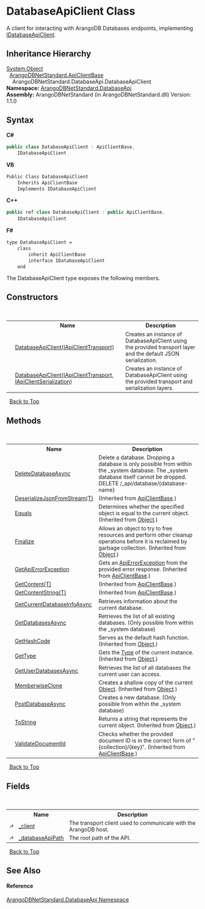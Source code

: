 # DatabaseApiClient Class
 

A client for interacting with ArangoDB Databases endpoints, implementing <a href="ecc7c298-cbd6-a54d-5677-0a958b7e413e">IDatabaseApiClient</a>.


## Inheritance Hierarchy
<a href="https://docs.microsoft.com/dotnet/api/system.object" target="_blank" rel="noopener noreferrer">System.Object</a><br />&nbsp;&nbsp;<a href="1e4d73ca-864e-e82d-2705-3f6909ffa824">ArangoDBNetStandard.ApiClientBase</a><br />&nbsp;&nbsp;&nbsp;&nbsp;ArangoDBNetStandard.DatabaseApi.DatabaseApiClient<br />
**Namespace:**&nbsp;<a href="8ff26d37-924f-7675-e479-50002d06bb9e">ArangoDBNetStandard.DatabaseApi</a><br />**Assembly:**&nbsp;ArangoDBNetStandard (in ArangoDBNetStandard.dll) Version: 1.1.0

## Syntax

**C#**<br />
``` C#
public class DatabaseApiClient : ApiClientBase, 
	IDatabaseApiClient
```

**VB**<br />
``` VB
Public Class DatabaseApiClient
	Inherits ApiClientBase
	Implements IDatabaseApiClient
```

**C++**<br />
``` C++
public ref class DatabaseApiClient : public ApiClientBase, 
	IDatabaseApiClient
```

**F#**<br />
``` F#
type DatabaseApiClient =  
    class
        inherit ApiClientBase
        interface IDatabaseApiClient
    end
```

The DatabaseApiClient type exposes the following members.


## Constructors
&nbsp;<table><tr><th></th><th>Name</th><th>Description</th></tr><tr><td>![Public method](media/pubmethod.gif "Public method")</td><td><a href="70244f3e-2919-a9f9-964a-e24b4a10dfba">DatabaseApiClient(IApiClientTransport)</a></td><td>
Creates an instance of DatabaseApiClient using the provided transport layer and the default JSON serialization.</td></tr><tr><td>![Public method](media/pubmethod.gif "Public method")</td><td><a href="39d11fe8-7459-0ec0-aa8d-ef08fca665ce">DatabaseApiClient(IApiClientTransport, IApiClientSerialization)</a></td><td>
Creates an instance of DatabaseApiClient using the provided transport and serialization layers.</td></tr></table>&nbsp;
<a href="#databaseapiclient-class">Back to Top</a>

## Methods
&nbsp;<table><tr><th></th><th>Name</th><th>Description</th></tr><tr><td>![Public method](media/pubmethod.gif "Public method")</td><td><a href="636cb17c-5b89-fd38-f4f7-b32141030df7">DeleteDatabaseAsync</a></td><td>
Delete a database. Dropping a database is only possible from within the _system database. The _system database itself cannot be dropped. DELETE /_api/database/{database-name}</td></tr><tr><td>![Protected method](media/protmethod.gif "Protected method")</td><td><a href="6433c40c-fce1-03fc-1b4c-303e659347e6">DeserializeJsonFromStream(T)</a></td><td> (Inherited from <a href="1e4d73ca-864e-e82d-2705-3f6909ffa824">ApiClientBase</a>.)</td></tr><tr><td>![Public method](media/pubmethod.gif "Public method")</td><td><a href="https://docs.microsoft.com/dotnet/api/system.object.equals#system-object-equals(system-object)" target="_blank" rel="noopener noreferrer">Equals</a></td><td>
Determines whether the specified object is equal to the current object.
 (Inherited from <a href="https://docs.microsoft.com/dotnet/api/system.object" target="_blank" rel="noopener noreferrer">Object</a>.)</td></tr><tr><td>![Protected method](media/protmethod.gif "Protected method")</td><td><a href="https://docs.microsoft.com/dotnet/api/system.object.finalize#system-object-finalize" target="_blank" rel="noopener noreferrer">Finalize</a></td><td>
Allows an object to try to free resources and perform other cleanup operations before it is reclaimed by garbage collection.
 (Inherited from <a href="https://docs.microsoft.com/dotnet/api/system.object" target="_blank" rel="noopener noreferrer">Object</a>.)</td></tr><tr><td>![Protected method](media/protmethod.gif "Protected method")</td><td><a href="4cb09346-e57e-8f69-7a27-c36bf1686139">GetApiErrorException</a></td><td>
Gets an <a href="0a4502e4-4207-2375-a5f2-66eb56e92746">ApiErrorException</a> from the provided error response.
 (Inherited from <a href="1e4d73ca-864e-e82d-2705-3f6909ffa824">ApiClientBase</a>.)</td></tr><tr><td>![Protected method](media/protmethod.gif "Protected method")</td><td><a href="46aa3cc6-d616-613c-e079-bd04cf831f6c">GetContent(T)</a></td><td> (Inherited from <a href="1e4d73ca-864e-e82d-2705-3f6909ffa824">ApiClientBase</a>.)</td></tr><tr><td>![Protected method](media/protmethod.gif "Protected method")</td><td><a href="444678d9-f9e5-5efd-39f9-fa8df947605c">GetContentString(T)</a></td><td> (Inherited from <a href="1e4d73ca-864e-e82d-2705-3f6909ffa824">ApiClientBase</a>.)</td></tr><tr><td>![Public method](media/pubmethod.gif "Public method")</td><td><a href="4a59cbc8-d300-c1a8-cbc7-c9f69d64f2c4">GetCurrentDatabaseInfoAsync</a></td><td>
Retrieves information about the current database.</td></tr><tr><td>![Public method](media/pubmethod.gif "Public method")</td><td><a href="de8147c1-424b-9a21-c0f9-9b74dce75199">GetDatabasesAsync</a></td><td>
Retrieves the list of all existing databases. (Only possible from within the _system database)</td></tr><tr><td>![Public method](media/pubmethod.gif "Public method")</td><td><a href="https://docs.microsoft.com/dotnet/api/system.object.gethashcode#system-object-gethashcode" target="_blank" rel="noopener noreferrer">GetHashCode</a></td><td>
Serves as the default hash function.
 (Inherited from <a href="https://docs.microsoft.com/dotnet/api/system.object" target="_blank" rel="noopener noreferrer">Object</a>.)</td></tr><tr><td>![Public method](media/pubmethod.gif "Public method")</td><td><a href="https://docs.microsoft.com/dotnet/api/system.object.gettype#system-object-gettype" target="_blank" rel="noopener noreferrer">GetType</a></td><td>
Gets the <a href="https://docs.microsoft.com/dotnet/api/system.type" target="_blank" rel="noopener noreferrer">Type</a> of the current instance.
 (Inherited from <a href="https://docs.microsoft.com/dotnet/api/system.object" target="_blank" rel="noopener noreferrer">Object</a>.)</td></tr><tr><td>![Public method](media/pubmethod.gif "Public method")</td><td><a href="f480ed05-c6e4-5f05-db95-3130a2098f77">GetUserDatabasesAsync</a></td><td>
Retrieves the list of all databases the current user can access.</td></tr><tr><td>![Protected method](media/protmethod.gif "Protected method")</td><td><a href="https://docs.microsoft.com/dotnet/api/system.object.memberwiseclone#system-object-memberwiseclone" target="_blank" rel="noopener noreferrer">MemberwiseClone</a></td><td>
Creates a shallow copy of the current <a href="https://docs.microsoft.com/dotnet/api/system.object" target="_blank" rel="noopener noreferrer">Object</a>.
 (Inherited from <a href="https://docs.microsoft.com/dotnet/api/system.object" target="_blank" rel="noopener noreferrer">Object</a>.)</td></tr><tr><td>![Public method](media/pubmethod.gif "Public method")</td><td><a href="9b8ae8ef-ed0e-a253-5ffe-1f162ca3bcd6">PostDatabaseAsync</a></td><td>
Creates a new database. (Only possible from within the _system database)</td></tr><tr><td>![Public method](media/pubmethod.gif "Public method")</td><td><a href="https://docs.microsoft.com/dotnet/api/system.object.tostring#system-object-tostring" target="_blank" rel="noopener noreferrer">ToString</a></td><td>
Returns a string that represents the current object.
 (Inherited from <a href="https://docs.microsoft.com/dotnet/api/system.object" target="_blank" rel="noopener noreferrer">Object</a>.)</td></tr><tr><td>![Protected method](media/protmethod.gif "Protected method")</td><td><a href="2e06730e-eeec-2270-4bd5-34efbcd2015d">ValidateDocumentId</a></td><td>
Checks whether the provided document ID is in the correct form of "{collection}/{key}".
 (Inherited from <a href="1e4d73ca-864e-e82d-2705-3f6909ffa824">ApiClientBase</a>.)</td></tr></table>&nbsp;
<a href="#databaseapiclient-class">Back to Top</a>

## Fields
&nbsp;<table><tr><th></th><th>Name</th><th>Description</th></tr><tr><td>![Protected field](media/protfield.gif "Protected field")</td><td><a href="9ad3d8d3-91d7-b7ee-ef2a-820823b7fda9">_client</a></td><td>
The transport client used to communicate with the ArangoDB host.</td></tr><tr><td>![Protected field](media/protfield.gif "Protected field")</td><td><a href="efb6edc6-708b-e694-57be-c0890409bb73">_databaseApiPath</a></td><td>
The root path of the API.</td></tr></table>&nbsp;
<a href="#databaseapiclient-class">Back to Top</a>

## See Also


#### Reference
<a href="8ff26d37-924f-7675-e479-50002d06bb9e">ArangoDBNetStandard.DatabaseApi Namespace</a><br />